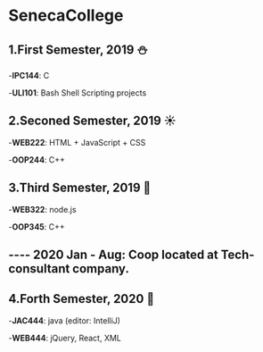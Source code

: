 # SenecaCollege
 
## 1.First Semester, 2019 :snowman:
  
  -**IPC144**: C
  
  -**ULI101**: Bash Shell Scripting projects

## 2.Seconed Semester, 2019 :sunny:
  
  -**WEB222**: HTML + JavaScript + CSS
  
  -**OOP244**: C++

## 3.Third Semester, 2019 :maple_leaf:
  
  -**WEB322**: node.js
  
  -**OOP345**: C++
  
  
## ---- 2020 Jan - Aug: Coop located at Tech-consultant company.
  
  
## 4.Forth Semester, 2020 :maple_leaf:
  
  -**JAC444**: java (editor: IntelliJ)
  
  -**WEB444**: jQuery, React, XML
  
